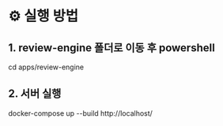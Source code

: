 # ⚙️ 실행 방법

## 1. review-engine 폴더로 이동 후 powershell
cd apps/review-engine

## 2. 서버 실행
docker-compose up --build
http://localhost/
